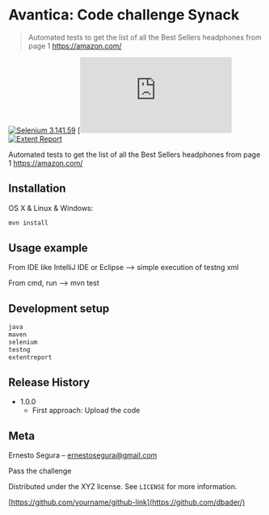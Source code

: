 # Avantica: Code challenge Synack
> Automated tests to get the list of all the Best Sellers headphones from page 1 https://amazon.com/

[![Selenium 3.141.59][selenium-image]][selenium-url]
[![TestNG][testng-url]
[![Extent Report][extent-image]][extent-url]

Automated tests to get the list of all the Best Sellers headphones from page 1 https://amazon.com/

## Installation

OS X & Linux & Windows:

```sh
mvn install
```

## Usage example

From IDE like IntelliJ IDE or Eclipse --> simple execution of testng xml

From cmd, run --> mvn test

## Development setup

```sh
java
maven
selenium
testng
extentreport

```

## Release History

* 1.0.0
    * First approach: Upload the code

## Meta

Ernesto Segura – ernestosegura@gmail.com

Pass the challenge 

Distributed under the XYZ license. See ``LICENSE`` for more information.

[https://github.com/yourname/github-link](https://github.com/dbader/)


<!-- Markdown link & img dfn's -->
[selenium-image]: https://www.selenium.dev/images/selenium_logo_large.png
[selenium-url]: https://www.selenium.dev/downloads/
[testng-url]: https://testng.org/doc/download.html
[extent-url]: http://www.extentreports.com/
[extent-image]: http://www.extentreports.com/wp-content/uploads/2018/09/Extent_logomark_transparentbg.png
